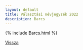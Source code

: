 ```yaml
---
layout: default
title: Választási névjegyzék 2022
description: Barcs
---
```


{% include Barcs.html %}

[Vissza](./)